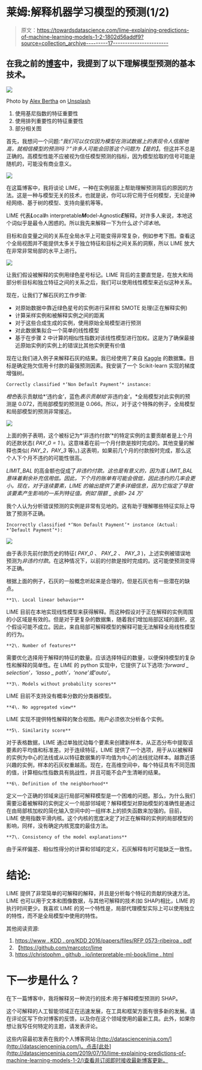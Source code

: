 # 莱姆:解释机器学习模型的预测(1/2)

> 原文：<https://towardsdatascience.com/lime-explaining-predictions-of-machine-learning-models-1-2-1802d56addf9?source=collection_archive---------17----------------------->

## 在我之前的[博客](http://datascienceninja.com/2019/07/10/how-to-interpret-machine-learning-models/)中，我提到了以下理解模型预测的基本技术。

![](img/47bde44c1f2bb60121c4d5d4f511a463.png)

Photo by [Alex Bertha](https://unsplash.com/@alexbertha?utm_source=unsplash&utm_medium=referral&utm_content=creditCopyText) on [Unsplash](https://unsplash.com/search/photos/ariel-view?utm_source=unsplash&utm_medium=referral&utm_content=creditCopyText)

1.  使用基尼指数的特征重要性
2.  使用排列重要性的特征重要性
3.  部分相关图

首先，我想问一个问题:*“我们可以仅仅因为模型在测试数据上的表现令人信服地高，就相信模型的预测吗？”*许多人可能会回答这个问题为*【是的】*。但这并不总是正确的。高模型性能不应被视为信任模型预测的指标，因为模型拾取的信号可能是随机的，可能没有商业意义。

![](img/dd0b5d6f510c41ab57a78e9d3dc24465.png)

在这篇博客中，我将谈论 LIME，一种在实例层面上帮助理解预测背后的原因的方法。这是一种与模型无关的技术，也就是说，你可以将它用于任何模型，无论是神经网络、基于树的模型、支持向量机等等。

LIME 代表***L***ocal***I***n interpretable***M***odel-Agnostic***E***解释。对许多人来说，本地这个词似乎是最令人困惑的。所以我先来解释一下为什么*这个词本地*。

目标和自变量之间的关系在全局水平上可能变得非常复杂，例如参考下图。查看这个全局视图并不能提供太多关于独立特征和目标之间关系的洞察，所以 LIME 放大在非常非常局部的水平上进行。

![](img/aefeb2b95844a1319d032a2d0a942fac.png)

让我们假设被解释的实例用绿色星号标记。LIME 背后的主要直觉是，在放大和局部分析目标和独立特征之间的关系之后，我们可以使用线性模型来近似这种关系。

现在，让我们了解石灰的工作步骤:

*   对原始数据中靠近绿色星号的实例进行采样和 SMOTE 处理(正在解释实例)
*   计算采样实例和被解释实例之间的距离
*   对于这些合成生成的实例，使用原始全局模型进行预测
*   对此数据集拟合一个简单的线性模型
*   基于在步骤 2 中计算的相似性指数对该线性模型进行加权。这是为了确保最接近原始实例的实例上的错误比其他实例更有价值

现在让我们进入例子来解释石灰的结果。我已经使用了来自 [Kaggle](https://www.kaggle.com/uciml/default-of-credit-card-clients-dataset) 的数据集。目标是确定拖欠信用卡付款的最强预测因素。我安装了一个 Scikit-learn 实现的梯度增强树。

```
Correctly classified *‘Non Default Payment’* instance:
```

*橙色*表示贡献给*‘违约金’，蓝色*表示贡献给*‘非违约金’。*全局模型对此实例的预测是 0.072，而局部模型的预测是 0.066。所以，对于这个特殊的例子，全局模型和局部模型的预测非常接近。

![](img/0b2619c8e33ec2e97cded9bdc3075782.png)

上面的例子表明，这个被标记为*‘非违约付款’*的特定实例的主要贡献者是上个月的还款状态( *PAY_0 = 1* )。这意味着在前一个月付款是按时完成的。其他变量的解释也类似( *PAY_2，PAY_3* 等)。).这表明，如果前几个月的付款按时完成，那么这个人下个月不违约的可能性很高。

*LIMIT_BAL* 的高金额也促成了*非违约付款。*这也是有意义的，因为高 *LIMIT_BAL* 意味着剩余补充信用低。因此，下个月的账单有可能会很低，因此违约的几率会更小。现在，对于连续要素，LIME 的输出提供了更多详细信息，因为它指定了导致该要素产生影响的一系列特征值。例如*'限额 _ 余额> 24 万'*

我个人认为分析错误预测的实例是非常有见地的。这有助于理解哪些特征实际上导致了预测不正确。

```
Incorrectly classified *‘Non Default Payment’* instance (Actual: *‘Default Payment’*):
```

![](img/6d718ddba51efbd8b60575e9e2896817.png)

由于表示先前付款历史的特征( *PAY_0* 、 *PAY_2* 、 *PAY_3* )，上述实例被错误地预测为*非违约付款*。在这种情况下，以前的付款是按时完成的。这可能使预测变得不正确。

根据上面的例子，石灰的一般概念听起来是合理的，但是石灰也有一些潜在的缺点。

```
**1\. Local linear behavior**
```

LIME 目前在本地实现线性模型来获得解释。而这种假设对于正在解释的实例周围的小区域是有效的。但是对于更复杂的数据集，随着我们增加局部区域的面积，这个假设可能不成立。因此，来自局部可解释模型的解释可能无法解释全局线性模型的行为。

```
**2\. Number of features**
```

需要优化选择用于解释的特征的数量。应该选择特征的数量，以便保持模型的复杂性和解释的简单性。在 LIME 的 python 实现中，它提供了以下选项:*‘forward _ selection’，‘lasso _ path’，‘none’或‘auto’*。

```
**3\. Models without probability scores**
```

LIME 目前不支持没有概率分数的分类器模型。

```
**4\. No aggregated view**
```

LIME 实现不提供特性解释的聚合视图。用户必须依次分析各个实例。

```
**5\. Similarity score**
```

对于表格数据，LIME 通过单独扰动每个要素来创建新样本，从正态分布中提取该要素的平均值和标准差。对于连续特征，LIME 提供了一个选项，用于从以被解释的实例为中心的法线或从以特征数据集的平均值为中心的法线扰动样本。越靠近感兴趣的实例，样本的石灰权重越高。现在，在高维空间中，每个特征具有不同范围的值，计算相似性指数具有挑战性，并且可能不会产生清晰的结果。

```
**6\. Definition of the neighborhood**
```

定义一个正确的邻域来运行局部可解释模型是一个困难的问题。那么，为什么我们需要沿着被解释的实例定义一个局部邻域呢？解释模型对原始模型的准确性是通过在由局部核加权的简化输入空间中的一组样本上的损失函数来加强的。目前，LIME 使用指数平滑内核。这个内核的宽度决定了对正在解释的实例的局部模型的影响，同样，没有确定内核宽度的最佳方法。

```
**7\. Consistency of the model explanations**
```

由于采样偏差、相似性得分的计算和邻域的定义，石灰解释有时可能缺乏一致性。

# 结论:

LIME 提供了非常简单的可解释的解释，并且是分析每个特征的贡献的快速方法。LIME 也可以用于文本和图像数据，与其他可解释的技术(如 SHAP)相比，LIME 的执行时间更少。我喜欢 LIME 的另一个特性是，局部代理模型实际上可以使用独立的特性，而不是全局模型中使用的特性。

其他阅读资源:

1.  [https://www . KDD . org/KDD 2016/papers/files/RFP 0573-ribeiroa . pdf](https://www.kdd.org/kdd2016/papers/files/rfp0573-ribeiroA.pdf)
2.  【https://github.com/marcotcr/lime 
3.  [https://christophm . github . io/interpretable-ml-book/lime . html](https://christophm.github.io/interpretable-ml-book/lime.html)

# 下一步是什么？

在下一篇博客中，我将解释另一种流行的技术:用于解释模型预测的 SHAP。

这个可解释的人工智能领域正在迅速发展，在工具和框架方面有很多新的发展。请在评论区写下你对博客的反馈，以及你在这个领域使用的最新工具。此外，如果你想让我写任何特定的主题，请发表评论。

这些内容最初发表在我的个人博客网站:[http://datascienceninja.com/](http://datascienceninja.com/)。点击[此处](http://datascienceninja.com/2019/07/10/lime-explaining-predictions-of-machine-learning-models-1-2/)查看并订阅即时接收最新博客更新。